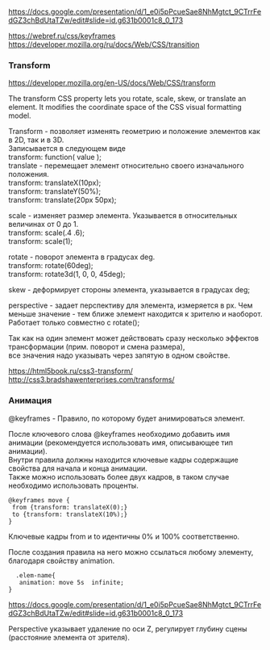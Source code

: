 https://docs.google.com/presentation/d/1_e0i5pPcueSae8NhMgtct_9CTrrFedGZ3chBdUtaTZw/edit#slide=id.g631b0001c8_0_173

https://webref.ru/css/keyframes
https://developer.mozilla.org/ru/docs/Web/CSS/transition

### Transform  

https://developer.mozilla.org/en-US/docs/Web/CSS/transform

The transform CSS property lets you rotate, scale, skew, or translate an element. It modifies the coordinate space of the CSS visual formatting model.

Transform - позволяет изменять геометрию и положение элементов как в 2D, так и в 3D.  
Записывается в следующем виде  
transform: function( value );  
translate - перемещает элемент относительно своего изначального положения.  
transform: translateX(10px);  
transform: translateY(50%);  
transform: translate(20px 50px);

scale - изменяет размер элемента. Указывается в относительных величинах от 0 до 1.  
transform: scale(.4 .6);  
transform: scale(1);

rotate - поворот элемента в градусах deg.  
transform: rotate(60deg);  
transform: rotate3d(1, 0, 0, 45deg);

skew - деформирует стороны элемента, указывается в градусах deg;

perspective - задает перспективу для элемента, измеряется в px. Чем меньше значение - тем ближе элемент находится к зрителю и наоборот.    
Работает только совместно с rotate();

Так как на один элемент может действовать сразу несколько эффектов трансформации (прим. поворот и смена размера),   
все значения надо указывать через запятую в одном свойстве.

https://html5book.ru/css3-transform/  
http://css3.bradshawenterprises.com/transforms/


### Анимация
  
@keyframes - Правило, по которому будет анимироваться элемент.  
  
 После ключевого слова @keyframes необходимо добавить имя анимации (рекомендуется использовать имя, описывающее тип анимации).  
  Внутри правила должны находится ключевые кадры содержащие свойства для начала и конца анимации.  
Также можно использовать более двух кадров, в таком случае необходимо использовать проценты.
  ```
  @keyframes move {
   from {transform: translateX(0);}
   to {transform: translateX(10%);}
}
```
Ключевые кадры from и to идентичны 0% и 100% соответственно.  
  
 После создания правила на него можно ссылаться любому элементу, благодаря свойству animation.

```
  .elem-name{
   animation: move 5s  infinite;
}
```
  
https://docs.google.com/presentation/d/1_e0i5pPcueSae8NhMgtct_9CTrrFedGZ3chBdUtaTZw/edit#slide=id.g631b0001c8_0_173  
  
  
Perspective указывает удаление по оси Z, регулирует глубину сцены (расстояние элемента от зрителя).
